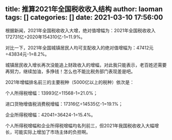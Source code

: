 title: 推算2021年全国税收收入结构
author: laoman
tags: []
categories: []
date: 2021-03-10 17:56:00
---
根据新闻，2021年全国税收收入大增，绝对值增幅为：2021年全国税收收入172731亿÷2020年154310亿-1=11.9%。

对比一下，2021年全国城镇居民人均可支配收入的绝对值增幅为：47412元÷43834元-1=8.2%。

城镇居民收入增长再次没能追上财政收入的增幅，对此我只能表示，老百姓还需要再努力，继续加油，多挣钱！怎么也不能比税务部门表现差是吧。

2021年增幅排名前三的主要税种（5000亿以上的税种）依次是：

个人所得税增幅：13993亿÷11568-1=21.0%；

进口货物增值税消费税增幅：17316亿÷14535亿-1=19.1%；

企业所得税增幅：42041÷36424-1=15.4%。

个人所得税增幅和企业所得税增幅均名列前三，但2021年我国税收收入大幅增长，可能实际上增加了市场主体的负担啊。